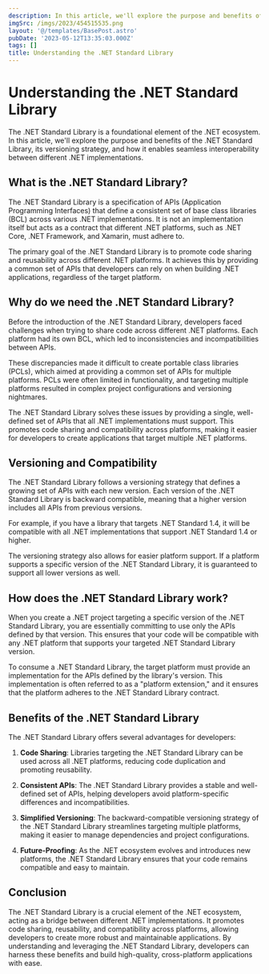 ```yaml
---
description: In this article, we'll explore the purpose and benefits of the
imgSrc: /imgs/2023/454515535.png
layout: '@/templates/BasePost.astro'
pubDate: '2023-05-12T13:35:03.000Z'
tags: []
title: Understanding the .NET Standard Library
---
```


# Understanding the .NET Standard Library

The .NET Standard Library is a foundational element of the .NET ecosystem. In this article, we'll explore the purpose and benefits of the .NET Standard Library, its versioning strategy, and how it enables seamless interoperability between different .NET implementations.

## What is the .NET Standard Library?

The .NET Standard Library is a specification of APIs (Application Programming Interfaces) that define a consistent set of base class libraries (BCL) across various .NET implementations. It is not an implementation itself but acts as a contract that different .NET platforms, such as .NET Core, .NET Framework, and Xamarin, must adhere to.

The primary goal of the .NET Standard Library is to promote code sharing and reusability across different .NET platforms. It achieves this by providing a common set of APIs that developers can rely on when building .NET applications, regardless of the target platform.

## Why do we need the .NET Standard Library?

Before the introduction of the .NET Standard Library, developers faced challenges when trying to share code across different .NET platforms. Each platform had its own BCL, which led to inconsistencies and incompatibilities between APIs.

These discrepancies made it difficult to create portable class libraries (PCLs), which aimed at providing a common set of APIs for multiple platforms. PCLs were often limited in functionality, and targeting multiple platforms resulted in complex project configurations and versioning nightmares.

The .NET Standard Library solves these issues by providing a single, well-defined set of APIs that all .NET implementations must support. This promotes code sharing and compatibility across platforms, making it easier for developers to create applications that target multiple .NET platforms.

## Versioning and Compatibility

The .NET Standard Library follows a versioning strategy that defines a growing set of APIs with each new version. Each version of the .NET Standard Library is backward compatible, meaning that a higher version includes all APIs from previous versions.

For example, if you have a library that targets .NET Standard 1.4, it will be compatible with all .NET implementations that support .NET Standard 1.4 or higher.

The versioning strategy also allows for easier platform support. If a platform supports a specific version of the .NET Standard Library, it is guaranteed to support all lower versions as well.

## How does the .NET Standard Library work?

When you create a .NET project targeting a specific version of the .NET Standard Library, you are essentially committing to use only the APIs defined by that version. This ensures that your code will be compatible with any .NET platform that supports your targeted .NET Standard Library version.

To consume a .NET Standard Library, the target platform must provide an implementation for the APIs defined by the library's version. This implementation is often referred to as a "platform extension," and it ensures that the platform adheres to the .NET Standard Library contract.

## Benefits of the .NET Standard Library

The .NET Standard Library offers several advantages for developers:

1. **Code Sharing**: Libraries targeting the .NET Standard Library can be used across all .NET platforms, reducing code duplication and promoting reusability.

2. **Consistent APIs**: The .NET Standard Library provides a stable and well-defined set of APIs, helping developers avoid platform-specific differences and incompatibilities.

3. **Simplified Versioning**: The backward-compatible versioning strategy of the .NET Standard Library streamlines targeting multiple platforms, making it easier to manage dependencies and project configurations.

4. **Future-Proofing**: As the .NET ecosystem evolves and introduces new platforms, the .NET Standard Library ensures that your code remains compatible and easy to maintain.

## Conclusion

The .NET Standard Library is a crucial element of the .NET ecosystem, acting as a bridge between different .NET implementations. It promotes code sharing, reusability, and compatibility across platforms, allowing developers to create more robust and maintainable applications. By understanding and leveraging the .NET Standard Library, developers can harness these benefits and build high-quality, cross-platform applications with ease.